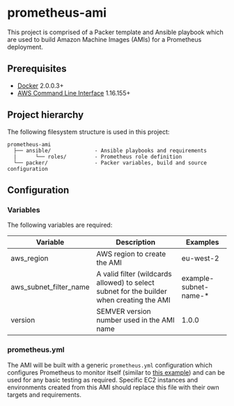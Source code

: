 # prometheus-ami
This project is comprised of a Packer template and Ansible playbook which are used to build Amazon Machine Images (AMIs) for a Prometheus deployment.  

## Prerequisites
* [Docker](https://www.docker.com/) 2.0.0.3+
* [AWS Command Line Interface](https://aws.amazon.com/cli/) 1.16.155+

## Project hierarchy
The following filesystem structure is used in this project:
```
prometheus-ami
  ├── ansible/              - Ansible playbooks and requirements
  |      └── roles/         - Prometheus role definition
  └── packer/               - Packer variables, build and source configuration
```
## Configuration
### Variables
The following variables are required:

Variable    | Description | Examples
-------------|------------ |---------------
aws_region  | AWS region to create the AMI | eu-west-2
aws_subnet_filter_name  | A valid filter (wildcards allowed) to select subnet for the builder when creating the AMI | example-subnet-name-*
version | SEMVER version number used in the AMI name | 1.0.0

### prometheus.yml
The AMI will be built with a generic `prometheus.yml` configuration which configures Prometheus to monitor itself (similar to [this example](https://github.com/prometheus/prometheus/blob/8219b442c864d0807ae2e3b377587cba626bba22/documentation/examples/prometheus.yml)) and can be used for any basic testing as required. Specific EC2 instances and environments created from this AMI should replace this file with their own targets and requirements.
